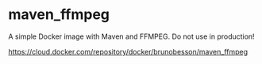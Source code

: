 # maven_ffmpeg

A simple Docker image with Maven and FFMPEG. Do not use in production!

https://cloud.docker.com/repository/docker/brunobesson/maven_ffmpeg
